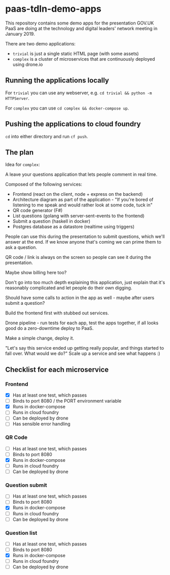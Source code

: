 paas-tdln-demo-apps
===================

This repository contains some demo apps for the presentation GOV.UK PaaS are
doing at the technology and digital leaders' network meeting in January 2019.

There are two demo applications:

* `trivial` is just a single static HTML page (with some assets)
* `complex` is a cluster of microservices that are continuously deployed using drone.io

Running the applications locally
--------------------------------

For `trivial` you can use any webserver, e.g. `cd trivial && python -m HTTPServer`.

For `complex` you can use `cd complex && docker-compose up`.

Pushing the applications to cloud foundry
-----------------------------------------

`cd` into either directory and run `cf push`.

The plan
--------

Idea for `complex`:

A leave your questions application that lets people comment in real time.

Composed of the following services:

* Frontend (react on the client, node + express on the backend)
* Architecture diagram as part of the application - "If you're bored of
  listening to me speak and would rather look at some code, tuck in"
* QR code generator (F#)
* List questions (golang with server-sent-events to the frontend)
* Submit a question (haskell in docker)
* Postgres database as a datastore (realtime using triggers)

People can use this during the presentation to submit questions, which we'll
answer at the end. If we know anyone that's coming we can prime them to ask a
question.

QR code / link is always on the screen so people can see it during the presentation.

Maybe show billing here too?

Don't go into too much depth explaining this application, just explain that
it's reasonably complicated and let people do their own digging.

Should have some calls to action in the app as well - maybe after users submit a question?

Build the frontend first with stubbed out services.

Drone pipeline - run tests for each app, test the apps together, if all looks
good do a zero-downtime deploy to PaaS.

Make a simple change, deploy it.

"Let's say this service ended up getting really popular, and things started to
fall over. What would we do?" Scale up a service and see what happens :)


Checklist for each microservice
-------------------------------

### Frontend

* [x] Has at least one test, which passes
* [ ] Binds to port 8080 / the PORT environment variable
* [x] Runs in docker-compose
* [ ] Runs in cloud foundry
* [ ] Can be deployed by drone
* [ ] Has sensible error handling

### QR Code

* [ ] Has at least one test, which passes
* [ ] Binds to port 8080
* [x] Runs in docker-compose
* [ ] Runs in cloud foundry
* [ ] Can be deployed by drone

### Question submit

* [ ] Has at least one test, which passes
* [ ] Binds to port 8080
* [x] Runs in docker-compose
* [ ] Runs in cloud foundry
* [ ] Can be deployed by drone

### Question list

* [ ] Has at least one test, which passes
* [ ] Binds to port 8080
* [x] Runs in docker-compose
* [ ] Runs in cloud foundry
* [ ] Can be deployed by drone
